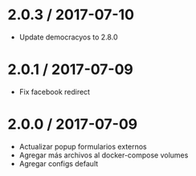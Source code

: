 
2.0.3 / 2017-07-10
==================

  * Update democracyos to 2.8.0

2.0.1 / 2017-07-09
==================

  * Fix facebook redirect

2.0.0 / 2017-07-09
==================

  * Actualizar popup formularios externos
  * Agregar más archivos al docker-compose volumes
  * Agregar configs default
